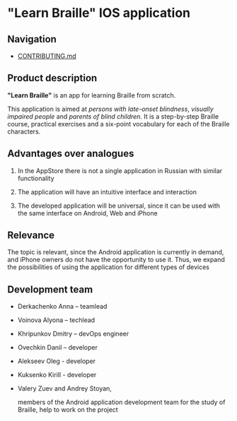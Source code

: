 # "Learn Braille" IOS application


## Navigation

- [CONTRIBUTING.md](https://github.com/braille-systems/learnbraille_ios/blob/main/CONTRIBUTING.md)

## Product description



**"Learn Braille"** is an app for learning Braille from scratch.



This application is aimed at *persons with late-onset blindness*, *visually impaired people* and *parents of blind children*. It is a step-by-step Braille course, practical exercises and a six-point vocabulary for each of the Braille characters.



## Advantages over analogues




1. In the AppStore there is not a single application in Russian with similar functionality

2. The application will have an intuitive interface and interaction

2. The developed application will be universal, since it can be used with the same interface on Android, Web and iPhone



## Relevance



The topic is relevant, since the Android application is currently in demand, and iPhone owners do not have the opportunity to use it. Thus, we expand the possibilities of using the application for different types of devices



## Development team



- Derkachenko Anna – teamlead

- Voinova Alyona – techlead

- Khripunkov Dmitry – devOps engineer

- Ovechkin Danil – developer

- Alekseev Oleg - developer

- Kuksenko Kirill - developer

- Valery Zuev and Andrey Stoyan,

  members of the Android application development team for the study of Braille, help to work on the project 





